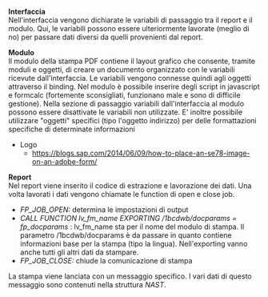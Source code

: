 **Interfaccia**</br>
Nell'interfaccia vengono dichiarate le variabili di passaggio tra il report e il modulo. Qui, le variabili possono essere ulteriormente lavorate (meglio di no) per passare dati diversi da quelli provenienti dal report.

**Modulo** </br>
Il modulo della stampa PDF contiene il layout grafico che consente, tramite moduli e oggetti, di creare un documento organizzato con le variabili ricevute dall'interfaccia. Le variabili vengono connesse quindi agli oggetti attraverso il binding. 
Nel modulo è possibile inserire degli script in javascript e formcalc (fortemente sconsigliati, funzionano male e sono di difficile gestione). Nella sezione di passaggio variabili dall'interfaccia al modulo possono essere disattivate le variabili non utilizzate. E' inoltre possibile utilizzare "oggetti" specifici (tipo l'oggetto indirizzo) per delle formattazioni specifiche di determinate informazioni
- Logo
  - https://blogs.sap.com/2014/06/09/how-to-place-an-se78-image-on-an-adobe-form/
    
**Report**</br>
Nel report viene inserito il codice di estrazione e lavorazione dei dati. Una volta lavorati i dati vengono chiamate le function di open e close job.
- <i>FP_JOB_OPEN:</i> determina le impostazioni di output 
- <i>CALL FUNCTION lv_fm_name
      EXPORTING
        /1bcdwb/docparams  = fp_docparams
  </i> : lv_fm_name sta per il nome del modulo di stampa. Il parametro /1bcdwb/docparams è da passare in quanto contiene informazioni base per la stampa (tipo la lingua). Nell'exporting vanno anche tutti gli altri dati da stampare.
- <i>FP_JOB_CLOSE:</i> chiude la comunicazione di stampa

La stampa viene lanciata con un messaggio specifico. I vari dati di questo messaggio sono contenuti nella struttura <i>NAST</i>.
